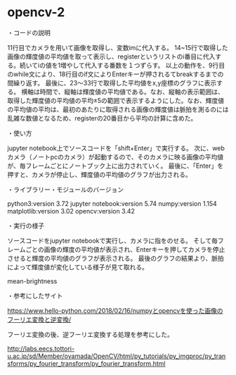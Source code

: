 # opencv-2

・コードの説明

11行目でカメラを用いて画像を取得し、変数imに代入する。 14~15行で取得した画像の輝度値の平均値を取って表示し、registerというリストのi番目に代入する。続いてiの値を1増やして代入する番数を１つずらす。 以上の動作を、9行目のwhile文により、18行目のif文によりEnterキーが押されるてbreakするまでの間繰り返す。 最後に、23〜33行で取得した平均値をx,y座標のグラフに表示する。 横軸は時間で、縦軸は輝度値の平均値である。なお、縦軸の表示範囲は、取得した輝度値の平均値の平均±5の範囲で表示するようにした。なお、輝度値の平均値の平均は、最初のあたりに取得される画像の輝度値は脈拍を測るのには乱雑な数値となるため、registerの20番目から平均の計算に含めた。

・使い方

jupyter notebook上でソースコードを「shift+Enter」で実行する。 次に、webカメラ（ノートpcのカメラ）が起動するので、そのカメラに映る画像の平均値が、毎フレームごとにノートブック上に出力されていく。 最後に、「Enter」を押すと、カメラが停止し、輝度値の平均値のグラフが出力される。

・ライブラリー・モジュールのバージョン

python3:version 3.72
jupyter notebook:version 5.74
numpy:version 1.154
matplotlib:version 3.02
opencv:version 3.42

・実行の様子

ソースコードをjupyter notebookで実行し、カメラに指をのせる。 そして毎フレームごとの画像の輝度の平均値が表示され、Enterキーを押してカメラを停止させると輝度の平均値のグラフが表示される。 最後のグラフの結果より、脈拍によって輝度値が変化している様子が見て取れる。

mean-brightness

・参考にしたサイト

https://www.hello-python.com/2018/02/16/numpyとopencvを使った画像のフーリエ変換と逆変換/

フーリエ変換の後、逆フーリエ変換する処理を参考にした。

http://labs.eecs.tottori-u.ac.jp/sd/Member/oyamada/OpenCV/html/py_tutorials/py_imgproc/py_transforms/py_fourier_transform/py_fourier_transform.html
